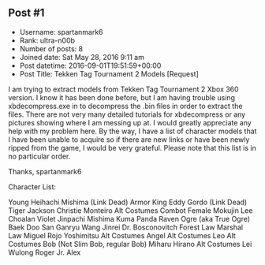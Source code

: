 ## Post #1
- Username: spartanmark6
- Rank: ultra-n00b
- Number of posts: 8
- Joined date: Sat May 28, 2016 9:11 am
- Post datetime: 2016-09-01T19:51:59+00:00
- Post Title: Tekken Tag Tournament 2 Models [Request]

I am trying to extract models from Tekken Tag Tournament 2 Xbox 360 version. I know it has been done before, but I am having trouble using xbdecompress.exe in to decompress the .bin files in order to extract the files. There are not very many detailed tutorials for xbdecompress or any pictures showing where I am messing up at. I would greatly appreciate any help with my problem here. By the way, I have a list of character models that I have been unable to acquire so if there are new links or have been newly ripped from the game, I would be very grateful. Please note that this list is in no particular order.

Thanks,
spartanmark6

Character List:

Young Heihachi Mishima (Link Dead)
Armor King
Eddy Gordo (Link Dead)
Tiger Jackson
Christie Monteiro Alt Costumes
Combot
Female Mokujin 
Lee Choalan
Violet
Jinpachi Mishima
Kuma
Panda
Raven
Ogre (aka True Ogre)
Baek Doo San 
Ganryu
Wang Jinrei
Dr. Bosconovitch
Forest Law
Marshal Law
Miguel Rojo
Yoshimitsu Alt Costumes
Angel Alt Costumes
Leo Alt Costumes
Bob (Not Slim Bob, regular Bob)
Miharu Hirano Alt Costumes
Lei Wulong
Roger Jr.
Alex
